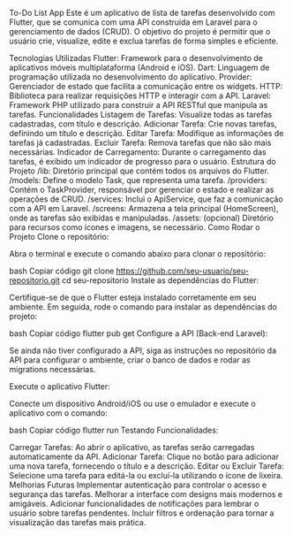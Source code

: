 To-Do List App
Este é um aplicativo de lista de tarefas desenvolvido com Flutter, que se comunica com uma API construída em Laravel para o gerenciamento de dados (CRUD). O objetivo do projeto é permitir que o usuário crie, visualize, edite e exclua tarefas de forma simples e eficiente.

Tecnologias Utilizadas
Flutter: Framework para o desenvolvimento de aplicativos móveis multiplataforma (Android e iOS).
Dart: Linguagem de programação utilizada no desenvolvimento do aplicativo.
Provider: Gerenciador de estado que facilita a comunicação entre os widgets.
HTTP: Biblioteca para realizar requisições HTTP e interagir com a API.
Laravel: Framework PHP utilizado para construir a API RESTful que manipula as tarefas.
Funcionalidades
Listagem de Tarefas: Visualize todas as tarefas cadastradas, com título e descrição.
Adicionar Tarefa: Crie novas tarefas, definindo um título e descrição.
Editar Tarefa: Modifique as informações de tarefas já cadastradas.
Excluir Tarefa: Remova tarefas que não são mais necessárias.
Indicador de Carregamento: Durante o carregamento das tarefas, é exibido um indicador de progresso para o usuário.
Estrutura do Projeto
/lib: Diretório principal que contém todos os arquivos do Flutter.
/models: Define o modelo Task, que representa uma tarefa.
/providers: Contém o TaskProvider, responsável por gerenciar o estado e realizar as operações de CRUD.
/services: Inclui o ApiService, que faz a comunicação com a API em Laravel.
/screens: Armazena a tela principal (HomeScreen), onde as tarefas são exibidas e manipuladas.
/assets: (opcional) Diretório para recursos como ícones e imagens, se necessário.
Como Rodar o Projeto
Clone o repositório:

Abra o terminal e execute o comando abaixo para clonar o repositório:

bash
Copiar código
git clone https://github.com/seu-usuario/seu-repositorio.git
cd seu-repositorio
Instale as dependências do Flutter:

Certifique-se de que o Flutter esteja instalado corretamente em seu ambiente. Em seguida, rode o comando para instalar as dependências do projeto:

bash
Copiar código
flutter pub get
Configure a API (Back-end Laravel):

Se ainda não tiver configurado a API, siga as instruções no repositório da API para configurar o ambiente, criar o banco de dados e rodar as migrations necessárias.

Execute o aplicativo Flutter:

Conecte um dispositivo Android/iOS ou use o emulador e execute o aplicativo com o comando:

bash
Copiar código
flutter run
Testando Funcionalidades:

Carregar Tarefas: Ao abrir o aplicativo, as tarefas serão carregadas automaticamente da API.
Adicionar Tarefa: Clique no botão para adicionar uma nova tarefa, fornecendo o título e a descrição.
Editar ou Excluir Tarefa: Selecione uma tarefa para editá-la ou excluí-la utilizando o ícone de lixeira.
Melhorias Futuras
Implementar autenticação para controlar o acesso e segurança das tarefas.
Melhorar a interface com designs mais modernos e amigáveis.
Adicionar funcionalidades de notificações para lembrar o usuário sobre tarefas pendentes.
Incluir filtros e ordenação para tornar a visualização das tarefas mais prática.
